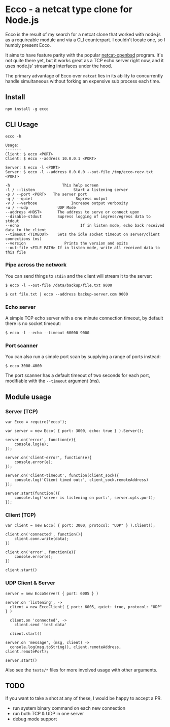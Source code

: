 # Ecco - a netcat type clone for Node.js

Ecco is the result of my search for a netcat clone that worked with
node.js as a requireable module and via a CLI counterpart. I couldn't locate
one, so I humbly present Ecco.

It aims to have feature parity with the popular
[netcat-openbsd](http://www.openbsd.org/cgi-bin/man.cgi?query=nc) program.
It's not quite there yet, but it works great as a TCP echo server right now,
and it uses node.js' streaming interfaces under the hood.

The primary advantage of Ecco over `netcat` lies in its ability to concurrently
handle simultaneous without forking an expensive sub process each time.

## Install
    npm install -g ecco

## CLI Usage
    ecco -h

    Usage:
    -------
    Client: $ ecco <PORT>
    Client: $ ecco --address 10.0.0.1 <PORT>

    Server: $ ecco -l <PORT>
    Server: $ ecco -l --address 0.0.0.0 --out-file /tmp/ecco-recv.txt <PORT>

    -h                       This help screen
    -l / --listen                 Start a listening server
    -p / --port <PORT>   The server port
    -q / --quiet                   Supress output
    -v / --verbose               Increase output verbosity
    -u / --udp             UDP Mode
    --address <HOST>       The address to serve or connect upon
    --disable-stdout       Supress logging of ingress/egress data to stdout
    --echo                           If in listen mode, echo back received data to the client
    --timeout <TIMEOUT>    Sets the idle socket timeout on server/client connections (ms)
    --version                 Prints the version and exits
    --out-file <FILE PATH> If in listen mode, write all received data to this file

### Pipe across the network

You can send things to `stdin` and the client will stream it to the server:

    $ ecco -l --out-file /data/backup/file.txt 9000

    $ cat file.txt | ecco --address backup-server.com 9000

### Echo server

A simple TCP echo server with a one minute connection timeout, by default there
is no socket timeout:

    $ ecco -l --echo --timeout 60000 9000

### Port scanner

You can also run a simple port scan by supplying a range of ports instead:

    $ ecco 3000-4000

The port scanner has a default timeout of two seconds for each port, modifiable
with the `--timeout` argument (ms).


## Module usage

### Server (TCP)

    var Ecco = require('ecco');

    var server = new Ecco( { port: 3000, echo: true } ).Server();

    server.on('error', function(e){
        console.log(e);
    });

    server.on('client-error', function(e){
        console.error(e);
    });

    server.on('client-timeout', function(client_sock){
        console.log('Client timed out:', client_sock.remoteAddress)
    });

    server.start(function(){
        console.log('server is listening on port:', server.opts.port);
    });


### Client (TCP)

    var client = new Ecco( { port: 3000, protocol: "UDP" } ).Client();

    client.on('connected', function(){
        client.conn.write(data);
    })

    client.on('error', function(e){
        console.error(e);
    })

    client.start()

### UDP Client & Server
    server = new EccoServer( { port: 6005 } )

    server.on 'listening', ->
      client = new EccoClient( { port: 6005, quiet: true, protocol: "UDP" } )

      client.on 'connected', ->
        client.send 'test data'

      client.start()

    server.on 'message', (msg, client) ->
      console.log(msg.toString(), client.remoteAddress, client.remotePort);

    server.start()

Also see the `tests/*` files for more involved usage with other arguments.

## TODO

If you want to take a shot at any of these, I would be happy to accept a PR.

- run system binary command on each new connection
- run both TCP & UDP in one server
- debug mode support



